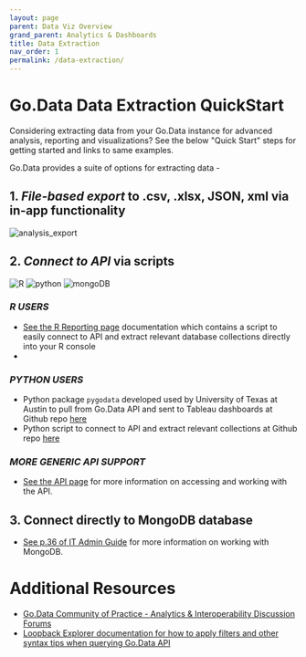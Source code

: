 ```yaml
---
layout: page
parent: Data Viz Overview 
grand_parent: Analytics & Dashboards
title: Data Extraction
nav_order: 1
permalink: /data-extraction/
---
```


# Go.Data Data Extraction QuickStart
Considering extracting data from your Go.Data instance for advanced analysis, reporting and visualizations? See the below "Quick Start" steps for getting started and links to same examples. 

Go.Data provides a suite of options for extracting data -
## 1. *File-based export* to .csv, .xlsx, JSON, xml via in-app functionality 
![analysis_export](../assets/analysis_export.PNG)

## 2. *Connect to API* via scripts
![R](../assets/R_logo.PNG) ![python](../assets/python_logo.png) ![mongoDB](../assets/MongoDB_logo.png)

### *R USERS* 
- [See the R Reporting page](https://github.com/WorldHealthOrganization/godata/blob/master/analytics/r-reporting) documentation which contains a script to easily connect to API and extract relevant database collections directly into your R console 
- 
### *PYTHON USERS* 
- Python package `pygodata` developed used by University of Texas at Austin to pull from Go.Data API and sent to Tableau dashboards at Github repo [here](https://github.com/WorldHealthOrganization/godata/tree/master/analytics/country_use_cases/godata-universityoftexas)
- Python script to connect to API and extract relevant collections at Github repo [here](https://github.com/WorldHealthOrganization/godata/blob/master/analytics/country_use_cases/godata-Kosovo/scripts/kosovo_dashboard_data_extraction.py) 

### *MORE GENERIC API SUPPORT* 
- [See the API page](https://worldhealthorganization.github.io/godata/api-docs/) for more information on accessing and working with the API. 

## 3. Connect directly to MongoDB database 
- [See p.36 of IT Admin Guide](https://sprcdn-assets.sprinklr.com/1652/dc9766d9-750c-45d5-87cb-e324ed0ddc56-334405042.pdf) for more information on working with MongoDB. 

# Additional Resources
- [Go.Data Community of Practice - Analytics & Interoperability Discussion Forums](https://community-godata.who.int/categories/analytics-interoperability/5fbfba76654a4708eb5069ff)
- [Loopback Explorer documentation for how to apply filters and other syntax tips when querying Go.Data API](https://loopback.io/doc/en/lb3/Querying-data.html)
